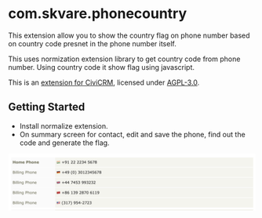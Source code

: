 # com.skvare.phonecountry
This extension allow you to show the country flag on phone number based on country code presnet in the phone number itself.

This uses normization extension library to get country code from phone number.
Using country code it show flag using javascript.

This is an [extension for CiviCRM](https://docs.civicrm.org/sysadmin/en/latest/customize/extensions/), licensed under [AGPL-3.0](LICENSE.txt).

## Getting Started
* Install normalize extension.
* On summary screen for contact, edit and save the phone, find out the code and generate the flag.

![Screenshot](/images/phones_country.png)

